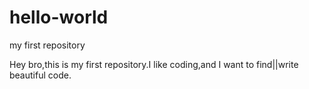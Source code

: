 # hello-world
my first repository

Hey bro,this is my first repository.I like coding,and I want to find||write beautiful code. 
